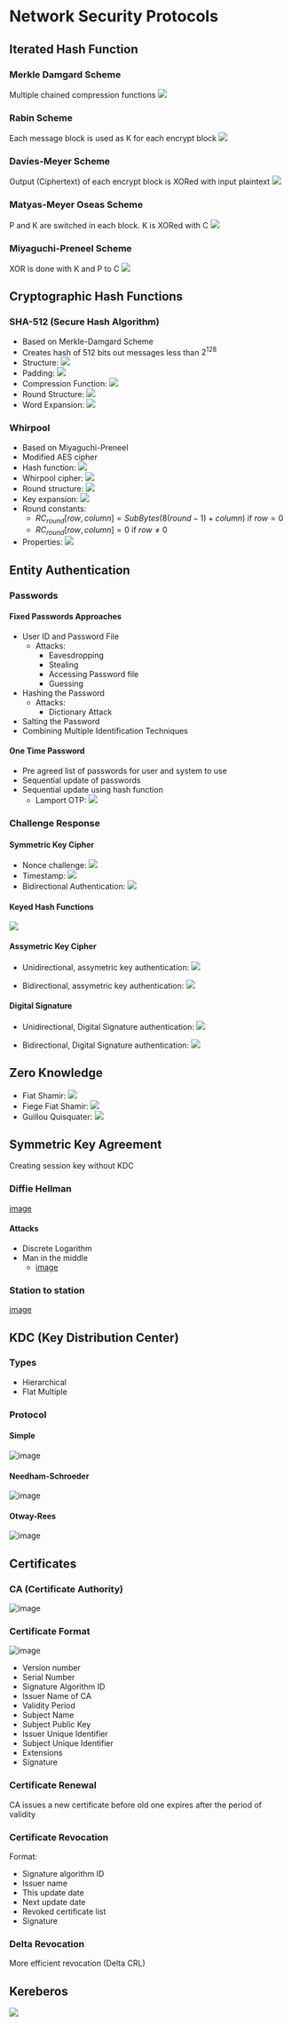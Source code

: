 # Network Security Protocols
## Iterated Hash Function
### Merkle Damgard Scheme
Multiple chained compression functions
![](./pictures/hash_merkle_damgard.png)

### Rabin Scheme
Each message block is used as K for each encrypt block
![](./pictures/hash_rabin.png)

### Davies-Meyer Scheme
Output (Ciphertext) of each encrypt block is XORed with input plaintext
![](./pictures/hash_davis_meyer.png)

### Matyas-Meyer Oseas Scheme
P and K are switched in each block. K is XORed with C
![](./pictures/hash_matyas_meyer_oseas.png)

### Miyaguchi-Preneel Scheme
XOR is done with K and P to C
![](./pictures/hash_miyaguchi_preneel.png)

## Cryptographic Hash Functions
### SHA-512 (Secure Hash Algorithm)
- Based on Merkle-Damgard Scheme
- Creates hash of 512 bits out messages less than $2^128$
- Structure: ![](./pictures/sha_digest_creation.png)
- Padding: ![](./pictures/sha_padding.png)
- Compression Function: ![](./pictures/sha_compression_function.png)
- Round Structure: ![](./pictures/sha_round_structure.png)
- Word Expansion: ![](./pictures/sha_word_expansion.png)

### Whirpool
- Based on Miyaguchi-Preneel
- Modified AES cipher
- Hash function: ![](./pictures/whirlpool_hash.png)
- Whirpool cipher: ![](./pictures/whirlpool_cipher.png)
- Round structure: ![](./pictures/whirlpool_round.png)
- Key expansion: ![](./pictures/whirlpool_key_expansion.png)
- Round constants:
  - $RC_{round}[row, column] = SubBytes(8(round - 1) + column)$ if $row = 0$
  - $RC_{round}[row, column] = 0$ if $row \neq 0$
- Properties: ![](./pictures/whirlpool_properties.png)

## Entity Authentication
### Passwords
#### Fixed Passwords Approaches
- User ID and Password File
	- Attacks:
		- Eavesdropping
		- Stealing
		- Accessing Password file
		- Guessing
- Hashing the Password
	- Attacks:
		- Dictionary Attack
- Salting the Password
- Combining Multiple Identification Techniques
#### One Time Password
- Pre agreed list of passwords for user and system to use
- Sequential update of passwords
- Sequential update using hash function
	- Lamport OTP: ![](./pictures/lamport_otp.png)

### Challenge Response
#### Symmetric Key Cipher
- Nonce challenge: ![](./pictures/challenge_nonce.png)
- Timestamp: ![](./pictures/challenge_timestamp.png)
- Bidirectional Authentication: ![](./pictures/challenge_bidirectional.png)

#### Keyed Hash Functions
![](./pictures/challenge_mac.png)

#### Assymetric Key Cipher
- Unidirectional, assymetric key authentication: ![](./pictures/challenge_asy_uni.png)

- Bidirectional, assymetric key authentication: ![](./pictures/challenge_asy_bi.png)
#### Digital Signature
- Unidirectional, Digital Signature authentication: ![](./pictures/challenge_ds_uni.png)

- Bidirectional, Digital Signature authentication: ![](./pictures/challenge_ds_bi.png)

## Zero Knowledge
- Fiat Shamir: ![](./pictures/zk_fiat_shamir.png)
- Fiege Fiat Shamir: ![](./pictures/zk_fiege_fiat_shamir.png)
- Guillou Quisquater: ![](./pictures/zk_guillou_quisquater.png)

## Symmetric Key Agreement
Creating session key without KDC

### Diffie Hellman
[image](./pictures/u4_skd_1.png)

#### Attacks
- Discrete Logarithm
- Man in the middle
  - [image](./pictures/u4_skd_2.png)

### Station to station
[image](./pictures/u4_skd_3.png)

## KDC (Key Distribution Center)
### Types
- Hierarchical
- Flat Multiple

### Protocol
#### Simple
![image](./pictures/u4_kdc_1.png)

#### Needham-Schroeder
![image](./pictures/u4_kdc_2.png)

#### Otway-Rees
![image](./pictures/u4_kdc_3.png)

## Certificates
### CA (Certificate Authority)
![image](./pictures/u4_ca_1.png)

### Certificate Format
![image](./pictures/certificate_format.png)
- Version number
- Serial Number
- Signature Algorithm ID
- Issuer Name of CA
- Validity Period
- Subject Name
- Subject Public Key
- Issuer Unique Identifier
- Subject Unique Identifier
- Extensions
- Signature

### Certificate Renewal
CA issues a new certificate before old one expires after the period of validity

### Certificate Revocation
Format:
- Signature algorithm ID
- Issuer name
- This update date
- Next update date
- Revoked certificate list
- Signature

### Delta Revocation
More efficient revocation (Delta CRL)

## Kereberos
![](./pictures/kereberos_server.png)
